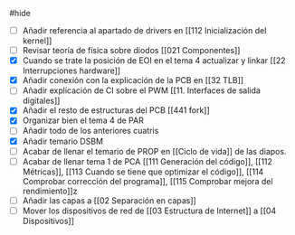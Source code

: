 #hide

- [ ] Añadir referencia al apartado de drivers en [[112 Inicialización del kernel]]
- [ ] Revisar teoría de física sobre diodos [[021 Componentes]]
- [x] Cuando se trate la posición de EOI en el tema 4 actualizar y linkar [[22 Interrupciones hardware]]
- [x] Añadir conexión con la explicación de la PCB en [[32 TLB]]
- [ ] Añadir explicación de CI sobre el PWM [[11. Interfaces de salida digitales]]
- [x] Añadir el resto de estructuras del PCB [[441 fork]]
- [x] Organizar bien el tema 4 de PAR
- [ ] Añadir todo de los anteriores cuatris
- [x] Añadir temario DSBM
- [ ] Acabar de llenar el temario de PROP en [[Ciclo de vida]] de las diapos.
- [ ] Acabar de llenar tema 1 de PCA [[111 Generación del código]], [[112 Métricas]], [[113 Cuando se tiene que optimizar el código]], [[114 Comprobar corrección del programa]], [[115 Comprobar mejora del rendimiento]]z
- [ ] Añadir las capas a [[02 Separación en capas]]
- [ ] Mover los dispositivos de red de [[03 Estructura de Internet]] a [[04 Dispositivos]]